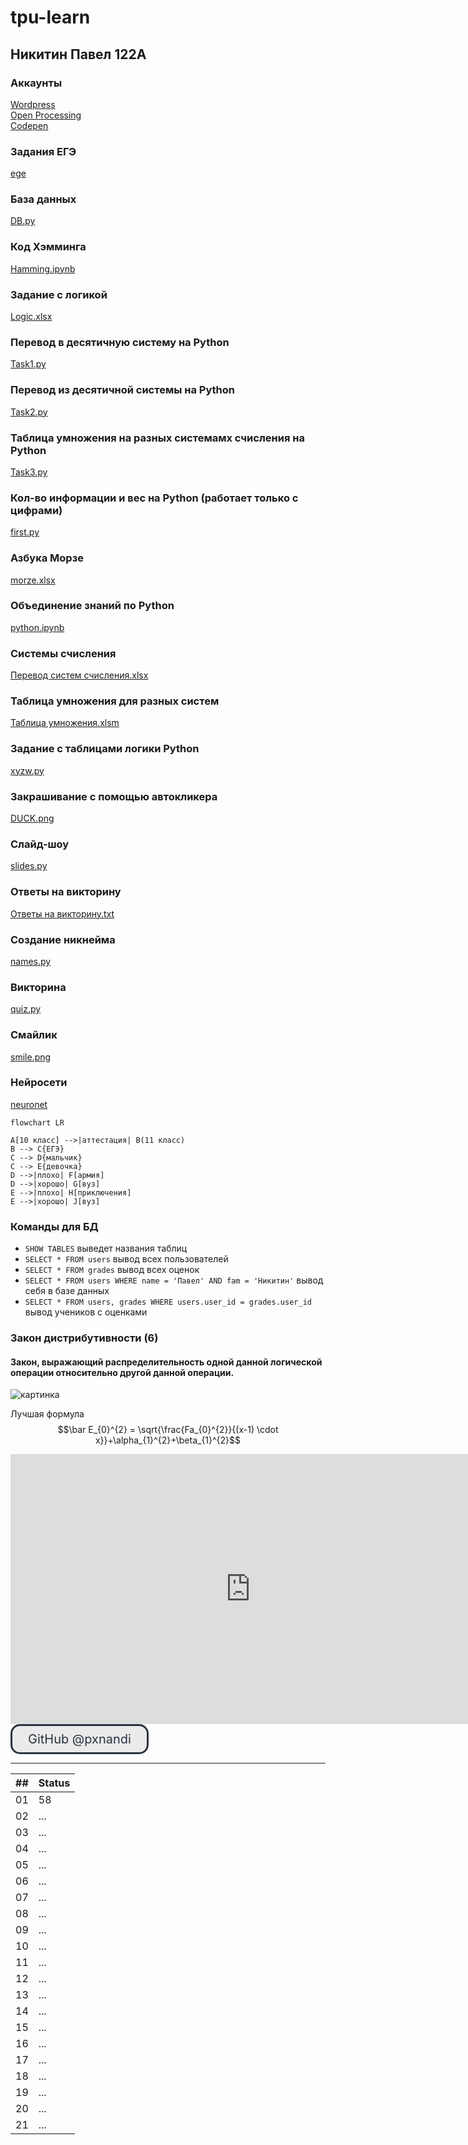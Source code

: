 # tpu-learn
## Никитин Павел 122А

### Аккаунты
[Wordpress](https://pxnandi.wordpress.com)<br/>
[Open Processing](https://openprocessing.org/user/344180)<br/>
[Codepen](https://codepen.io/pxnandi/pen/vYjoabO)

### Задания ЕГЭ
[ege](https://github.com/pxnandi/tpu-learn/tree/main/ege)

### База данных
[DB.py](https://github.com/pxnandi/tpu-learn/blob/main/DB.py)

### Код Хэмминга
[Hamming.ipynb](https://github.com/pxnandi/tpu-learn/blob/main/Hamming.ipynb)

### Задание с логикой 
[Logic.xlsx](https://github.com/pxnandi/tpu-learn/blob/main/Logic.xlsx)

### Перевод в десятичную систему на Python
[Task1.py](https://github.com/pxnandi/tpu-learn/blob/main/Task1.py)

### Перевод из десятичной системы на Python
[Task2.py](https://github.com/pxnandi/tpu-learn/blob/main/Task2.py)

### Таблица умножения на разных системамх счисления на Python
[Task3.py](https://github.com/pxnandi/tpu-learn/blob/main/Task3.py)

### Кол-во информации и вес на Python (работает только с цифрами)
[first.py](https://github.com/pxnandi/tpu-learn/blob/main/first.py)

### Азбука Морзе
[morze.xlsx](https://github.com/pxnandi/tpu-learn/blob/main/morze.xlsx)

### Объединение знаний по Python
[python.ipynb](https://github.com/pxnandi/tpu-learn/blob/main/python.ipynb)

### Системы счисления
[Перевод систем счисления.xlsx](https://github.com/pxnandi/tpu-learn/blob/main/%D0%9F%D0%B5%D1%80%D0%B5%D0%B2%D0%BE%D0%B4%20%D1%81%D0%B8%D1%81%D1%82%D0%B5%D0%BC%20%D1%81%D1%87%D0%B8%D1%81%D0%BB%D0%B5%D0%BD%D0%B8%D1%8F.xlsx)

### Таблица умножения для разных систем
[Таблица умножения.xlsm](https://github.com/pxnandi/tpu-learn/blob/main/%D0%A2%D0%B0%D0%B1%D0%BB%D0%B8%D1%86%D0%B0%20%D1%83%D0%BC%D0%BD%D0%BE%D0%B6%D0%B5%D0%BD%D0%B8%D1%8F.xlsm)

### Задание с таблицами логики Python
[xyzw.py](https://github.com/pxnandi/tpu-learn/blob/main/xyzw.py)

### Закрашивание с помощью автокликера
[DUCK.png](https://github.com/pxnandi/tpu-learn/blob/main/DUCK.png)

### Слайд-шоу
[slides.py](https://github.com/pxnandi/tpu-learn/blob/main/slides.py)

### Ответы на викторину
[Ответы на викторину.txt](https://github.com/pxnandi/tpu-learn/blob/main/%D0%9E%D1%82%D0%B2%D0%B5%D1%82%D1%8B%20%D0%BD%D0%B0%20%D0%B2%D0%B8%D0%BA%D1%82%D0%BE%D1%80%D0%B8%D0%BD%D1%83.txt)

### Создание никнейма
[names.py](https://github.com/pxnandi/tpu-learn/blob/main/names.py)

### Викторина
[quiz.py](https://github.com/pxnandi/tpu-learn/blob/main/quiz.py)

### Смайлик
[smile.png](https://github.com/pxnandi/tpu-learn/blob/main/smile.png)

### Нейросети
[neuronet](https://github.com/pxnandi/tpu-learn/tree/main/neuronet)

```mermaid
flowchart LR

A[10 класс] -->|аттестация| B(11 класс)
B --> C{ЕГЭ}
C --> D{мальчик}
C --> E{девочка}
D -->|плохо| F[армия]
D -->|хорошо| G[вуз]
E -->|плохо| H[приключения]
E -->|хорошо| J[вуз]
```

### Команды для БД
* `SHOW TABLES` выведет названия таблиц
* `SELECT * FROM users` вывод всех пользователей
* `SELECT * FROM grades` вывод всех оценок
* `SELECT * FROM users WHERE name = 'Павел' AND fam = 'Никитин'` вывод себя в базе данных
* `SELECT * FROM users, grades WHERE users.user_id = grades.user_id` вывод учеников с оценками

### Закон дистрибутивности (6)
#### Закон, выражающий распределительность одной данной логической операции относительно другой данной операции.
![картинка](https://i.ibb.co/8c2Lq4F/lagrida-latex-editor.png)

Лучшая формула
$$\bar E_{0}^{2} = \sqrt{\frac{Fa_{0}^{2}}{(x-1) \cdot x}}+\alpha_{1}^{2}+\beta_{1}^{2}$$

<iframe width="768" height="432" src="https://miro.com/app/live-embed/uXjVPEfIl0c=/?moveToViewport=-1869,-617,4106,2072&embedId=297961763196" frameborder="0" scrolling="no" allowfullscreen></iframe>

<style>
.button_px {
    display: inline-block;
    text-decoration: none;
    background-color: #eaeaea;
    color: #293241;
    border: 3px solid #293241;
    border-radius: 15px;
    font-size: 20px;
    padding: 9px 25px; 
    transition: all 0.2s ease;
}
.button_px:hover{
    text-decoration: none; 
    background-color: #293241;
    color: #ee6c4d;
    border-color: #293241;
}
</style>
<a href="https://github.com/pxnandi/tpu-learn" class="button_px" target="_blank">
  GitHub @pxnandi
</a>

---

| ## | Status |
| ------ | ------ |
| 01 | 58 |
| 02 | ... |
| 03 | ... |
| 04 | ... |
| 05 | ... |
| 06 | ... |
| 07 | ... |
| 08 | ... |
| 09 | ... |
| 10 | ... |
| 11 | ... |
| 12 | ... |
| 13 | ... |
| 14 | ... |
| 15 | ... |
| 16 | ... |
| 17 | ... |
| 18 | ... |
| 19 | ... |
| 20 | ... |
| 21 | ... |
